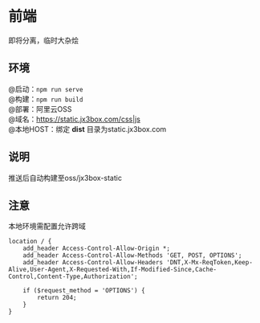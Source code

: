 # 前端
即将分离，临时大杂烩  

## 环境
@启动：`npm run serve`  
@构建：`npm run build`  
@部署：阿里云OSS  
@域名：https://static.jx3box.com/css|js    
@本地HOST：绑定 **dist** 目录为static.jx3box.com

## 说明
推送后自动构建至oss/jx3box-static

## 注意
本地环境需配置允许跨域
```
location / {  
    add_header Access-Control-Allow-Origin *;
    add_header Access-Control-Allow-Methods 'GET, POST, OPTIONS';
    add_header Access-Control-Allow-Headers 'DNT,X-Mx-ReqToken,Keep-Alive,User-Agent,X-Requested-With,If-Modified-Since,Cache-Control,Content-Type,Authorization';

    if ($request_method = 'OPTIONS') {
        return 204;
    }
} 
```